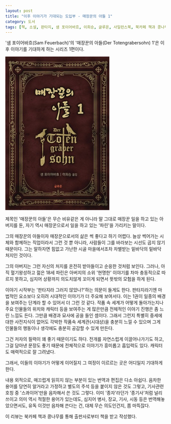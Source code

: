 ```yaml
---
layout: post
title: "이후 이야기가 기대되는 도입부 - 매장꾼의 아들 1"
category: 도서
tags: [책, 소설, 판타지, 샘 포이어바흐, 이희승, 글루온, 사일런스북, 북카페 책과 콩나무, 서평]
---
```


'샘 포이어바흐(Sam Feuerbach)'의
'매장꾼의 아들(Der Totengrabersohn) 1'은
이후 이야기를 기대하게 하는 시리즈 1편이다.

![표지](/images/book/der-totengrabersohn-1-book-h480.jpg)

제목인 '매장꾼의 아들'은 무슨 비유같은 게 아니라
말 그대로 매장꾼 일을 하고 있는 아버지를 둔,
자기 역시 매장꾼으로서 일을 하고 있는 '파린'을 가리키는 말이다.

그의 매장꾼의 아들이자 매장꾼으로서의 삶은 썩 좋다고 하기 어렵다.
늘상 썩어가는 시체와 함께하는 직업이라서 그런 것 뿐 아니라,
사람들이 그를 바라보는 시선도 곱지 않기 때문이다.
그는 말하자면 힘없고 가난한 시골 마을에서조차 차별받는 밑바닥의 밑바닥 처지인 것이다.

그의 아버지는 그런 자신의 처지를 온전히 받아들이고 순응한 것처럼 보인다.
그러나, 아직 혈기왕성하고 젊은 18세 파린은
아버지의 소위 '현명한' 이야기를 차마 충동적으로 따르지 못하고,
심지어 상황까지 의도치않게 꼬이게 되면서 뜻밖의 모험을 하게 된다.

이야기 시작부는 '판타지라 그러지 않았나?'하는 의문이 들게도 한다.
판타지라기엔 마법적인 요소보다 오히려 시대적인 이야기가 더 주요해 보여서다.
이는 1권이 일종의 배경을 보여주는 단계라 할 수 있어서 더 그런 것 같다.
작품 속 세계가 어떻게 돌아가는지나 주요 인물들의 위치와 캐릭터 등을 보여주는 게 많은만큼
전체적인 이야기 진행은 좀 느린 느낌도 든다.
그만큼 배경과 묘사에 공을 들인 셈이다.
그래서 그런지 특별히 중세에 대한 사전지식이 없어도
각박한 작품속 세계관(시대상)을 충분히 느낄 수 있으며
그게 인물들의 행동이나 생각에도 충분히 공감할 수 있게 만든다.

그건 저자의 필력이 꽤 좋기 때문이기도 하다.
전개를 자연스럽게 이끌어나가기도 하고,
그걸 담아낸 문장도 좋기 때문에
전체적으로 이야기가 흥미롭고 흡입력도 있다.
캐릭터도 매력적으로 잘 그려냈다.

그래서, 이들의 이야기가 어떻게 이어질지
그 여정이 이르르는 곳은 어디일지 기대하게 한다.

내용 외적으로,
매끄럽게 읽히지 않는 부분이 있는 번역과 편집은 다소 아쉽다.
음차한 용어를 당연히 알거라고 가정하고 별도의 주석 등을 붙이지 않은 것도 그렇고,
기사관련 호칭 중 '스콰이어'만을 음차해서 쓴 것도 그렇다.
이미 '종자'라던가 '종기사'처럼 널리 쓰이고 의미 역시 적절한 용어가 있는데도,
심지어 병사, 장교, 기사, 시동 등은 번역해놓았으면서도,
유독 이것만 음차해 쓴다는 건, 대체 무슨 의도인건지, 쫌 마뜩잖다.



<div class="im im-info">
이 리뷰는 북카페 책과 콩나무를 통해 출판사로부터 책을 받고 작성했다.
</div>
